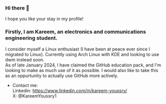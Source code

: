 ### Hi there 👋
I hope you like your stay in my profile!
### Firstly, I am Kareem, an electronics and communications engineering student.
I consider myself a Linux enthusiast (I have been at peace ever since I migrated to Linux). Currently using Arch Linux with KDE and looking to use dwm instead soon.\
As of late January 2024, I have claimed the GitHub education pack, and I'm looking to make as much use of it as possible. I would also like to take this as an oppurtunity to actually use GitHub more actively.

- Contact me:\
Linkedin: https://www.linkedin.com/in/kareem-youssry/ \
X: @KareemYoussry1


<!--
**KareemYoussry/KareemYoussry** is a ✨ _special_ ✨ repository because its `README.md` (this file) appears on your GitHub profile.

Here are some ideas to get you started:

- 🔭 I’m currently working on ...
- 🌱 I’m currently learning ...
- 👯 I’m looking to collaborate on ...
- 🤔 I’m looking for help with ...
- 💬 Ask me about ...
- 📫 How to reach me: ...
- ⚡ Fun fact: ...
-->
